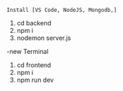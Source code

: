 `Install [VS Code, NodeJS, Mongodb,]`

1. cd backend
2. npm i
3. nodemon server.js

-new Terminal

1. cd frontend
2. npm i
3. npm run dev
